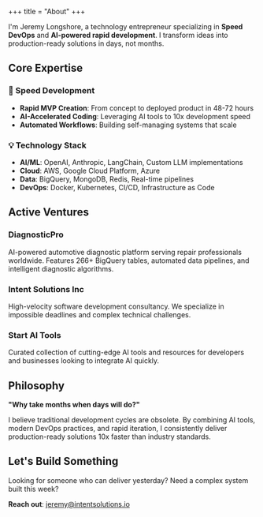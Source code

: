 +++
title = "About"
+++

I'm Jeremy Longshore, a technology entrepreneur specializing in **Speed DevOps** and **AI-powered rapid development**. I transform ideas into production-ready solutions in days, not months.

## Core Expertise

### 🚀 Speed Development
- **Rapid MVP Creation**: From concept to deployed product in 48-72 hours
- **AI-Accelerated Coding**: Leveraging AI tools to 10x development speed
- **Automated Workflows**: Building self-managing systems that scale

### 💡 Technology Stack
- **AI/ML**: OpenAI, Anthropic, LangChain, Custom LLM implementations
- **Cloud**: AWS, Google Cloud Platform, Azure
- **Data**: BigQuery, MongoDB, Redis, Real-time pipelines
- **DevOps**: Docker, Kubernetes, CI/CD, Infrastructure as Code

## Active Ventures

### DiagnosticPro
AI-powered automotive diagnostic platform serving repair professionals worldwide. Features 266+ BigQuery tables, automated data pipelines, and intelligent diagnostic algorithms.

### Intent Solutions Inc
High-velocity software development consultancy. We specialize in impossible deadlines and complex technical challenges.

### Start AI Tools
Curated collection of cutting-edge AI tools and resources for developers and businesses looking to integrate AI quickly.

## Philosophy

**"Why take months when days will do?"**

I believe traditional development cycles are obsolete. By combining AI tools, modern DevOps practices, and rapid iteration, I consistently deliver production-ready solutions 10x faster than industry standards.

## Let's Build Something

Looking for someone who can deliver yesterday? Need a complex system built this week? 

**Reach out**: jeremy@intentsolutions.io